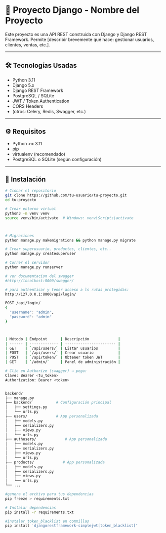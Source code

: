 # 🐍 Proyecto Django - Nombre del Proyecto

Este proyecto es una API REST construida con Django y Django REST Framework. Permite [describir brevemente qué hace: gestionar usuarios, clientes, ventas, etc.].

---

## 🛠️ Tecnologías Usadas

- Python 3.11
- Django 5.x
- Django REST Framework
- PostgreSQL / SQLite
- JWT / Token Authentication
- CORS Headers
- (otros: Celery, Redis, Swagger, etc.)

---

## ⚙️ Requisitos

- Python >= 3.11
- pip
- virtualenv (recomendado)
- PostgreSQL o SQLite (según configuración)

---

## 🚀 Instalación

```bash
# Clonar el repositorio
git clone https://github.com/tu-usuario/tu-proyecto.git
cd tu-proyecto

# Crear entorno virtual
python3 -m venv venv
source venv/bin/activate  # Windows: venv\Scripts\activate



# Migraciones
python manage.py makemigrations && python manage.py migrate

# Crear superusuario, productos, clientes, etc.. 
python manage.py createsuperuser

# Correr el servidor
python manage.py runserver

# ver documentacion del swagger
#http://localhost:8000/swagger/

# para authenticar y tener acceso a ls rutas protegidas: 
http://127.0.0.1:8000/api/login/

POST /api/login/
{
  "username": "admin",
  "password": "admin"
}



| Método | Endpoint      | Descripción             |
| ------ | ------------- | ----------------------- |
| GET    | `/api/users/` | Listar usuarios         |
| POST   | `/api/users/` | Crear usuario           |
| POST   | `/api/token/` | Obtener token JWT       |
| GET    | `/admin/`     | Panel de administración |

# Clic en Authorize (swagger) → pega:
Clave: Bearer <tu_token>
Authorization: Bearer <token>


backend/
├── manage.py
├── backend/           # Configuración principal
│   ├── settings.py
│   └── urls.py
├── users/             # App personalizada
│   ├── models.py
│   ├── serializers.py
│   ├── views.py
│   └── urls.py
├── authusers/             # App personalizada
│   ├── models.py
│   ├── serializers.py
│   ├── views.py
│   └── urls.py
├── products/             # App personalizada
│   ├── models.py
│   ├── serializers.py
│   ├── views.py
│   └── urls.py
└── ...

#genera el archivo para tus dependencias
pip freeze > requirements.txt

# Instalar dependencias
pip install -r requirements.txt

#instalar token_blacklist en commillas
pip install 'djangorestframework-simplejwt[token_blacklist]'
